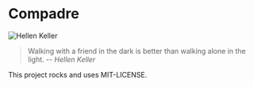 # Compadre

![Hellen Keller](http://www.globalresearch.ca/wp-content/uploads/2013/10/helenkeller2.jpg)

> Walking with a friend in the dark is better than walking alone in the light.
> -- <cite>Hellen Keller</cite>

This project rocks and uses MIT-LICENSE.
